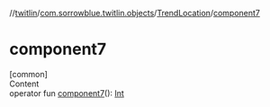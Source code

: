 //[twitlin](../../index.md)/[com.sorrowblue.twitlin.objects](../index.md)/[TrendLocation](index.md)/[component7](component7.md)



# component7  
[common]  
Content  
operator fun [component7](component7.md)(): [Int](https://kotlinlang.org/api/latest/jvm/stdlib/kotlin/-int/index.html)  



